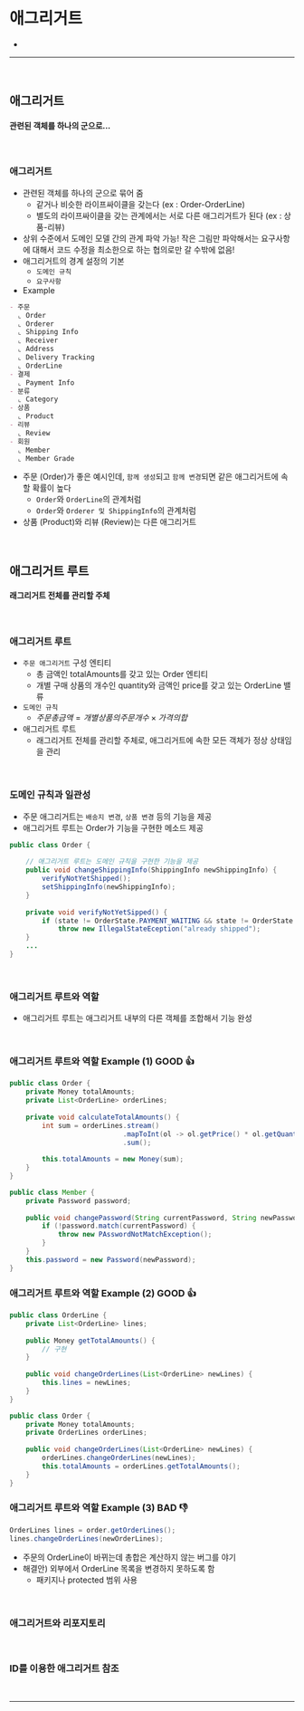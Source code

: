 # 애그리거트
> 
* 

<hr>
<br>

## 애그리거트
#### 관련된 객체를 하나의 군으로...

<br>

### 애그리거트
* 관련된 객체를 하나의 군으로 묶어 줌
  * 같거나 비슷한 라이프싸이클을 갖는다 (ex : Order-OrderLine)
  * 별도의 라이프싸이클을 갖는 관계에서는 서로 다른 애그리거트가 된다 (ex : 상품-리뷰)
* 상위 수준에서 도메인 모델 간의 관계 파악 가능! 작은 그림만 파악해서는 요구사항에 대해서 코드 수정을 최소한으로 하는 협의로만 갈 수밖에 없음!
* 애그리거트의 경계 설정의 기본
  * `도메인 규칙`
  * `요구사항`
* Example
```markdown
- 주문
  ⌞ Order
  ⌞ Orderer
  ⌞ Shipping Info
  ⌞ Receiver
  ⌞ Address
  ⌞ Delivery Tracking 
  ⌞ OrderLine 
- 결제
  ⌞ Payment Info
- 분류
  ⌞ Category
- 상품
  ⌞ Product
- 리뷰
  ⌞ Review
- 회원
  ⌞ Member
  ⌞ Member Grade
```
* 주문 (Order)가 좋은 예시인데, `함께 생성`되고 `함께 변경`되면 같은 애그리거트에 속할 확률이 높다
  * `Order`와 `OrderLine`의 관계처럼
  * `Order`와 `Orderer 및 ShippingInfo`의 관계처럼
* 상품 (Product)와 리뷰 (Review)는 다른 애그리거트

<br>

## 애그리거트 루트
#### 래그리거트 전체를 관리할 주체

<br>

### 애그리거트 루트
* `주문 애그리거트` 구성 엔티티
  * 총 금액인 totalAmounts를 갖고 있는 Order 엔티티
  * 개별 구매 상품의 개수인 quantity와 금액인 price를 갖고 있는 OrderLine 밸류
* `도메인 규칙`
  * $주문 총 금액 = 개별 상품의 주문 개수 \times 가격의 합$
* 애그리거트 루트
  * 래그리거트 전체를 관리할 주체로, 애그리거트에 속한 모든 객체가 정상 상태임을 관리

<br>

### 도메인 규칙과 일관성
* 주문 애그리거트는 `배송지 변경`, `상품 변경` 등의 기능을 제공
* 애그리거트 루트는 Order가 기능을 구현한 메소드 제공

```java
public class Order {
    
    // 애그리거트 루트는 도메인 규칙을 구현한 기능을 제공
    public void changeShippingInfo(ShippingInfo newShippingInfo) {
        verifyNotYetShipped();
        setShippingInfo(newShippingInfo);
    }
    
    private void verifyNotYetSipped() {
        if (state != OrderState.PAYMENT_WAITING && state != OrderState.PREPARING)
            throw new IllegalStateEception("already shipped");
    }
    ...
}
```

<br>

### 애그리거트 루트와 역할
* 애그리거트 루트는 애그리거트 내부의 다른 객체를 조합해서 기능 완성

<br>

### 애그리거트 루트와 역할 Example (1) GOOD 👍
```java
public class Order {
    private Money totalAmounts;
    private List<OrderLine> orderLines;
    
    private void calculateTotalAmounts() {
        int sum = orderLines.stream()
                            .mapToInt(ol -> ol.getPrice() * ol.getQuantity())
                            .sum();
                            
        this.totalAmounts = new Money(sum);
    }
}
```

```java
public class Member {
    private Password password;
    
    public void changePassword(String currentPassword, String newPassword) {
        if (!password.match(currentPassword) {
            throw new PAsswordNotMatchException();
        }
    }
    this.password = new Password(newPassword);
}
```

### 애그리거트 루트와 역할 Example (2) GOOD 👍
```java
public class OrderLine {
    private List<OrderLine> lines;
    
    public Money getTotalAmounts() {
        // 구현
    }
    
    public void changeOrderLines(List<OrderLine> newLines) {
        this.lines = newLines;
    }
}
```

```java
public class Order { 
    private Money totalAmounts;
    private OrderLines orderLines;
    
    public void changeOrderLines(List<OrderLine> newLines) {
        orderLines.changeOrderLines(newLines);
        this.totalAmounts = orderLines.getTotalAmounts();
    }
}
```

### 애그리거트 루트와 역할 Example (3) BAD 👎
```java
OrderLines lines = order.getOrderLines();
lines.changeOrderLines(newOrderLines);
```
* 주문의 OrderLine이 바뀌는데 총합은 계산하지 않는 버그를 야기
* 해결안) 외부에서 OrderLine 목록을 변경하지 못하도록 함
  * 패키지나 protected 범위 사용

<br>

### 애그리거트와 리포지토리

<br>

### ID를 이용한 애그리거트 참조

<br>
<hr>
<br>
